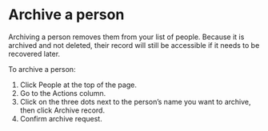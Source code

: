 # Archive a person
Archiving a person removes them from your list of people. Because it is archived and not deleted, their record will still be accessible if it needs to be recovered later.

To archive a person:
1. Click People at the top of the page.
2. Go to the Actions column.
3. Click on the three dots next to the person’s name you want to archive, then click Archive record.
4. Confirm archive request.
